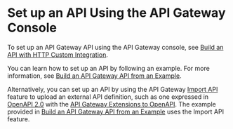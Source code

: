 # Set up an API Using the API Gateway Console<a name="create-api-using-console"></a>

 To set up an API Gateway API using the API Gateway console, see [Build an API with HTTP Custom Integration](api-gateway-create-api-step-by-step.md)\. 

 You can learn how to set up an API by following an example\. For more information, see [Build an API Gateway API from an Example](api-gateway-create-api-from-example.md)\. 

 Alternatively, you can set up an API by using the API Gateway [Import API](api-gateway-import-api.md) feature to upload an external API definition, such as one expressed in [OpenAPI 2\.0](https://github.com/OAI/OpenAPI-Specification/blob/master/versions/2.0.md) with the [API Gateway Extensions to OpenAPI](api-gateway-swagger-extensions.md)\. The example provided in [Build an API Gateway API from an Example](api-gateway-create-api-from-example.md) uses the Import API feature\. 